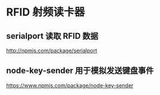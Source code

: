 # RFID 射频读卡器

## serialport 读取 RFID 数据

http://npmjs.com/package/serialport

## node-key-sender 用于模拟发送键盘事件

https://www.npmjs.com/package/node-key-sender
